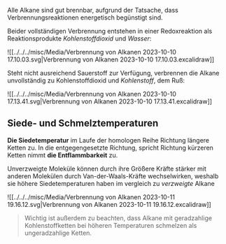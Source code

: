 Alle Alkane sind gut brennbar, aufgrund der Tatsache, dass Verbrennungsreaktionen energetisch begünstigt sind.

Beider vollständigen Verbrennung entstehen in einer Redoxreaktion als Reaktionsprodukte *Kohlenstoffdioxid* und *Wasser*:

![[../../../misc/Media/Verbrennung von Alkanen 2023-10-10 17.10.03.svg|Verbrennung von Alkanen 2023-10-10 17.10.03.excalidraw]]

Steht nicht ausreichend Sauerstoff zur Verfügung, verbrennen die Alkane unvollständig zu Kohlenstoffdioxid und *Kohlenstoff*, dem Ruß: 

![[../../../misc/Media/Verbrennung von Alkanen 2023-10-10 17.13.41.svg|Verbrennung von Alkanen 2023-10-10 17.13.41.excalidraw]]

## Siede- und Schmelztemperaturen

**Die Siedetemperatur** im Laufe der homologen Reihe Richtung längere Ketten zu. In die entgegengesetzte Richtung, spricht Richtung kürzeren Ketten nimmt **die Entflammbarkeit** zu. 

Unverzweigte Moleküle können durch ihre Größere Kräfte stärker mit anderen Molekülen durch Van-der-Waals-Kräfte wechselwirken, weshalb sie höhere Siedetemperaturen haben im vergleich zu *verzweigte* Alkane

![[../../../misc/Media/Verbrennung von Alkanen 2023-10-11 19.16.12.svg|Verbrennung von Alkanen 2023-10-11 19.16.12.excalidraw]]

> Wichtig ist außerdem zu beachten, dass Alkane mit geradzahlige Kohlenstoffketten bei höheren Temperaturen schmelzen als ungeradzahlige Ketten. 